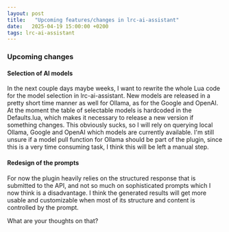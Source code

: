 ```yaml
---
layout: post
title:   "Upcoming features/changes in lrc-ai-assistant"
date:   2025-04-19 15:00:00 +0200
tags: lrc-ai-assistant
---
```

### Upcoming changes
#### Selection of AI models
In the next couple days maybe weeks, I want to rewrite the whole Lua code for the model selection in lrc-ai-assistant.
New models are released in a pretty short time manner as well for Ollama, as for the Google and OpenAI. 
At the moment the table of selectable models is hardcoded in the Defaults.lua, which makes it necessary to release a new version if something changes.
This obviously sucks, so I will rely on querying local Ollama, Google and OpenAI which models are currently available. 
I'm still unsure if a model pull function for Ollama should be part of the plugin, since this is a very time consuming task, I think this will be left a manual step.
#### Redesign of the prompts
For now the plugin heavily relies on the structured response that is submitted to the API, and not so much on sophisticated prompts which I now think is a disadvantage.
I think the generated results will get more usable and customizable when most of its structure and content is controlled by the prompt.

What are your thoughts on that?